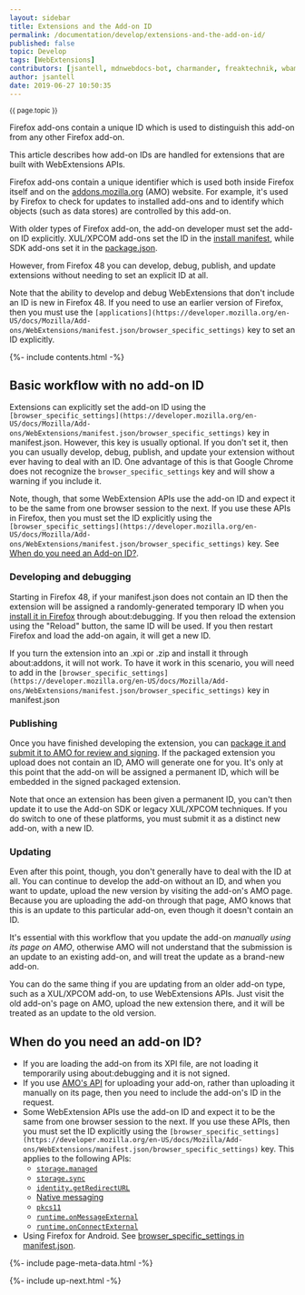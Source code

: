 ```yaml
---
layout: sidebar
title: Extensions and the Add-on ID
permalink: /documentation/develop/extensions-and-the-add-on-id/
published: false
topic: Develop
tags: [WebExtensions]
contributors: [jsantell, mdnwebdocs-bot, charmander, freaktechnik, wbamberg, serv-inc, scheinercc, mconca, DamienCassou, andrewtruongmoz, andymckay-github, timdream, Timendum]
author: jsantell
date: 2019-06-27 10:50:35
---
```


<!-- Page Hero Banner -->

<section class="page-hero">
<div class="module">
<article class="module-content grid-x grid-padding-x">
<div class="cell small-12">
<div class="page-hero-description" markdown="1">
<p class="section-title"><small>{{ page.topic }}</small></p>

Firefox add-ons contain a unique ID which is used to distinguish this add-on from any other Firefox add-on.

This article describes how add-on IDs are handled for extensions that are built with WebExtensions APIs.

Firefox add-ons contain a unique identifier which is used both inside Firefox itself and on the [addons.mozilla.org](https://addons.mozilla.org/) (AMO) website. For example, it's used by Firefox to check for updates to installed add-ons and to identify which objects (such as data stores) are controlled by this add-on.

With older types of Firefox add-on, the add-on developer must set the add-on ID explicitly. XUL/XPCOM add-ons set the ID in the [install manifest](https://developer.mozilla.org/en-US/docs/Mozilla/Add-ons/Install_Manifests), while SDK add-ons set it in the [package.json](https://developer.mozilla.org/en-US/docs/Mozilla/Add-ons/SDK/Tools/package_json).

However, from Firefox 48 you can develop, debug, publish, and update extensions without needing to set an explicit ID at all.

<p class="note" markdown="1">

Note that the ability to develop and debug WebExtensions that don't include an ID is new in Firefox 48\. If you need to use an earlier version of Firefox, then you must use the `[applications](https://developer.mozilla.org/en-US/docs/Mozilla/Add-ons/WebExtensions/manifest.json/browser_specific_settings)` key to set an ID explicitly.

</p>

</div>
<div class="page-hero-cta"></div>
</div>
</article>
</div>
</section>

<!-- END: Page Hero Banner -->

<!-- Single Column Body Module -->

<section id="basic-workflow-with-no-add-on-id" class="module">
<aside class="module-aside table-of-contents">

{%- include contents.html -%}

</aside>
<article class="module-content grid-x grid-padding-x">
<div class="cell small-12" markdown="1">

## Basic workflow with no add-on ID

Extensions can explicitly set the add-on ID using the `[browser_specific_settings](https://developer.mozilla.org/en-US/docs/Mozilla/Add-ons/WebExtensions/manifest.json/browser_specific_settings)` key in manifest.json. However, this key is usually optional. If you don't set it, then you can usually develop, debug, publish, and update your extension without ever having to deal with an ID. One advantage of this is that Google Chrome does not recognize the `browser_specific_settings` key and will show a warning if you include it.

Note, though, that some WebExtension APIs use the add-on ID and expect it to be the same from one browser session to the next. If you use these APIs in Firefox, then you must set the ID explicitly using the `[browser_specific_settings](https://developer.mozilla.org/en-US/docs/Mozilla/Add-ons/WebExtensions/manifest.json/browser_specific_settings)` key. See [When do you need an Add-on ID?](https://developer.mozilla.org/en-US/Add-ons/WebExtensions/WebExtensions_and_the_Add-on_ID#When_do_you_need_an_add-on_ID).

### Developing and debugging

Starting in Firefox 48, if your manifest.json does not contain an ID then the extension will be assigned a randomly-generated temporary ID when you [install it in Firefox](https://developer.mozilla.org/en-US/Add-ons/WebExtensions/Temporary_Installation_in_Firefox) through about:debugging. If you then reload the extension using the "Reload" button, the same ID will be used. If you then restart Firefox and load the add-on again, it will get a new ID.

If you turn the extension into an .xpi or .zip and install it through about:addons, it will not work. To have it work in this scenario, you will need to add in the `[browser_specific_settings](https://developer.mozilla.org/en-US/docs/Mozilla/Add-ons/WebExtensions/manifest.json/browser_specific_settings)` key in manifest.json

### Publishing

Once you have finished developing the extension, you can [package it and submit it to AMO for review and signing](https://developer.mozilla.org/en-US/Add-ons/WebExtensions/Publishing_your_WebExtension). If the packaged extension you upload does not contain an ID, AMO will generate one for you. It's only at this point that the add-on will be assigned a permanent ID, which will be embedded in the signed packaged extension.

Note that once an extension has been given a permanent ID, you can't then update it to use the Add-on SDK or legacy XUL/XPCOM techniques. If you do switch to one of these platforms, you must submit it as a distinct new add-on, with a new ID.

### Updating

Even after this point, though, you don't generally have to deal with the ID at all. You can continue to develop the add-on without an ID, and when you want to update, upload the new version by visiting the add-on's AMO page. Because you are uploading the add-on through that page, AMO knows that this is an update to this particular add-on, even though it doesn't contain an ID.

<p class="note" markdown="1">

It's essential with this workflow that you update the add-on _manually using its page on AMO_, otherwise AMO will not understand that the submission is an update to an existing add-on, and will treat the update as a brand-new add-on.

</p>

You can do the same thing if you are updating from an older add-on type, such as a XUL/XPCOM add-on, to use WebExtensions APIs. Just visit the old add-on's page on AMO, upload the new extension there, and it will be treated as an update to the old version.

</div>
</article>
</section>

<!-- END: Single Column Body Module -->

<!-- Single Column Body Module -->

<section id="when-do-you-need-an-add-on-id" class="module">
<article class="module-content grid-x grid-padding-x">
<div class="cell small-12" markdown="1">

## When do you need an add-on ID?

- If you are loading the add-on from its XPI file, are not loading it temporarily using about:debugging and it is not signed.
- If you use [AMO's API](https://addons-server.readthedocs.io/en/latest/topics/api/signing.html) for uploading your add-on, rather than uploading it manually on its page, then you need to include the add-on's ID in the request.
- Some WebExtension APIs use the add-on ID and expect it to be the same from one browser session to the next. If you use these APIs, then you must set the ID explicitly using the `[browser_specific_settings](https://developer.mozilla.org/en-US/docs/Mozilla/Add-ons/WebExtensions/manifest.json/browser_specific_settings)` key. This applies to the following APIs:
  - [`storage.managed`](https://developer.mozilla.org/en-US/docs/Mozilla/Add-ons/WebExtensions/API/storage/managed "A storage.StorageArea object that represents the managed storage area. Items in managed storage are set by the domain administrator or other native applications installed on user's computer, and are read-only for the extension. Trying to modify this storage area results in an error.")
  - [`storage.sync`](https://developer.mozilla.org/en-US/docs/Mozilla/Add-ons/WebExtensions/API/storage/sync "Represents the sync storage area. Items in sync storage are synced by the browser, and are available across all instances of that browser that the user is logged into (e.g. via Firefox sync, or a Google account), across different devices.")
  - [`identity.getRedirectURL`](https://developer.mozilla.org/en-US/docs/Mozilla/Add-ons/WebExtensions/API/identity/getRedirectURL "Generates a URL that you can use as a redirect URL.")
  - [Native messaging](https://developer.mozilla.org/en-US/Add-ons/WebExtensions/Native_messaging)
  - [`pkcs11`](https://developer.mozilla.org/en-US/docs/Mozilla/Add-ons/WebExtensions/API/pkcs11 "The pkcs11 API enables an extension to enumerate PKCS #11 security modules and to make them accessible to the browser as sources of keys and certificates.")
  - [`runtime.onMessageExternal`](https://developer.mozilla.org/en-US/docs/Mozilla/Add-ons/WebExtensions/API/runtime/onMessageExternal "This API can't be used in a content script.")
  - [`runtime.onConnectExternal`](https://developer.mozilla.org/en-US/docs/Mozilla/Add-ons/WebExtensions/API/runtime/onConnectExternal "Fired when an extension receives a connection request from a different extension.")
- Using Firefox for Android. See [browser_specific_settings in manifest.json](https://developer.mozilla.org/en-US/Add-ons/WebExtensions/manifest.json/browser_specific_settings).

</div>
</article>
</section>

<!-- END: Single Column Body Module -->

<!-- Meta Data -->

{%- include page-meta-data.html -%}

<!-- END: Meta Data -->

<!-- Up Next -->

{%- include up-next.html -%}

<!-- END: Up Next -->